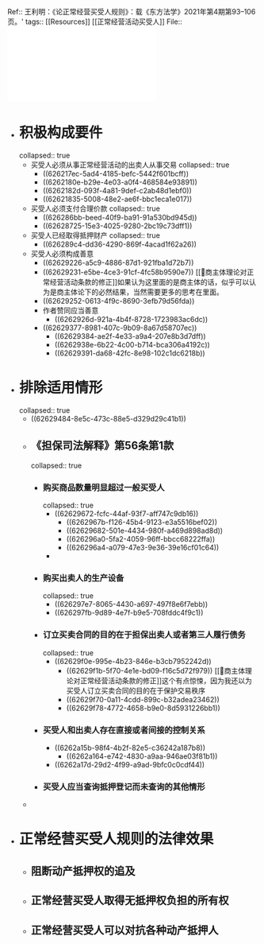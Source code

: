 Ref:: 王利明：《论正常经营买受人规则》：载《东方法学》2021年第4期第93–106页。'
tags:: [[Resources]] [[正常经营活动买受人]]
File:: ![论正常经营买受人规则_王利明.pdf](../assets/论正常经营买受人规则_王利明_1650595360434_0.pdf)

- # 积极构成要件
  collapsed:: true
	- 买受人必须从事正常经营活动的出卖人从事交易
	  collapsed:: true
		- ((626217ec-5ad4-4185-befc-5442f601bcff))
		- ((6262180e-b29e-4e03-a0f4-468584e93891))
		- ((6262182d-093f-4a81-9def-c2ab48d1ebf0))
		- ((62621835-5008-48e2-ae6f-bbc1eca1e017))
	- 买受人必须支付合理价款
	  collapsed:: true
		- ((626286bb-beed-40f9-ba91-91a530bd945d))
		- ((62628725-15e3-4025-9280-2bc19c73dff1))
	- 买受人已经取得抵押财产
	  collapsed:: true
		- ((626289c4-dd36-4290-869f-4acad1f62a26))
	- 买受人必须构成善意
		- ((62629226-a5c9-4886-87d1-921fba1d72b7))
		- ((62629231-e5be-4ce3-91cf-4fc58b9590e7))
		  [[📝商主体理论对正常经营活动条款的修正]]如果认为这里面的是商主体的话，似乎可以认为是商主体论下的必然结果，当然需要更多的思考在里面。
		- ((62629252-0613-4f9c-8690-3efb79d56fda))
		- 作者赞同应当善意
			- ((6262926d-921a-4b4f-8728-1723983ac6dc))
		- ((62629377-8981-407c-9b09-8a67d58707ec))
			- ((62629384-ae2f-4e33-a9a4-207e8b3d7dff))
			- ((6262938e-6b22-4c00-b714-bca306a4192c))
			- ((62629391-da68-42fc-8e98-102c1dc6218b))
- # 排除适用情形
  collapsed:: true
	- ((62629484-8e5c-473c-88e5-d329d29c41b1))
	- ## 《担保司法解释》第56条第1款
	  collapsed:: true
		- ### 购买商品数量明显超过一般买受人
		  collapsed:: true
			- ((62629672-fcfc-44af-93f7-aff747c9db16))
				- ((6262967b-f126-45b4-9123-e3a5516bef02))
				- ((62629682-501e-4434-980f-a469d898ad8d))
				- ((626296a0-5fa2-4059-96ff-bbcc68222ffa))
				- ((626296a4-a079-47e3-9e36-39e16cf01c64))
			-
		- ### 购买出卖人的生产设备
		  collapsed:: true
			- ((626297e7-8065-4430-a697-497f8e6f7ebb))
			- ((626297fb-9d89-4e7f-b9e5-708fddc4f9c1))
		- ### 订立买卖合同的目的在于担保出卖人或者第三人履行债务
		  collapsed:: true
			- ((62629f0e-995e-4b23-846e-b3cb7952242d))
				- ((62629f1b-5f70-4e1e-bd09-f16c5d72f979))
				  [[📝商主体理论对正常经营活动条款的修正]]这个有点惊悚，因为我还以为买受人订立买卖合同的目的在于保护交易秩序
				- ((62629f70-0a11-4cdd-899c-b32adea23462))
				- ((62629f78-4772-4658-b9e0-8d5931226bb1))
		- ### 买受人和出卖人存在直接或者间接的控制关系
			- ((6262a15b-98f4-4b2f-82e5-c36242a187b8))
				- ((6262a164-e742-4830-a9aa-946ae03f81b1))
			- ((6262a17d-29d2-4f99-a9ad-9bfc0c0cdf44))
		- ### 买受人应当查询抵押登记而未查询的其他情形
	-
- # 正常经营买受人规则的法律效果
	- ## 阻断动产抵押权的追及
	- ## 正常经营买受人取得无抵押权负担的所有权
	- ## 正常经营买受人可以对抗各种动产抵押人